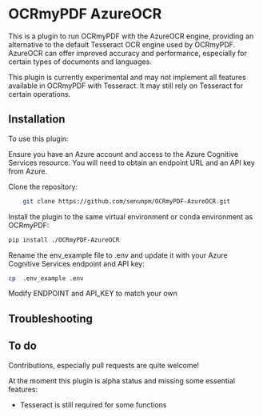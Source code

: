 # OCRmyPDF AzureOCR

This is a plugin to run OCRmyPDF with the AzureOCR engine, providing an alternative to the default Tesseract OCR engine used by OCRmyPDF. AzureOCR can offer improved accuracy and performance, especially for certain types of documents and languages.

This plugin is currently experimental and may not implement all features available in OCRmyPDF with Tesseract. It may still rely on Tesseract for certain operations.

## Installation
To use this plugin:

Ensure you have an Azure account and access to the Azure Cognitive Services resource. You will need to obtain an endpoint URL and an API key from Azure.

Clone the repository:
```bash
    git clone https://github.com/senunpm/OCRmyPDF-AzureOCR.git
```

Install the plugin to the same virtual environment or conda environment as OCRmyPDF:
```bash
pip install ./OCRmyPDF-AzureOCR
```

Rename the env_example file to .env and update it with your Azure Cognitive Services endpoint and API key:
```bash
cp  .env_example .env
```
Modify ENDPOINT and API_KEY to match your own

## Troubleshooting


## To do
Contributions, especially pull requests are quite welcome!

At the moment this plugin is alpha status and missing some essential features:
- Tesseract is still required for some functions